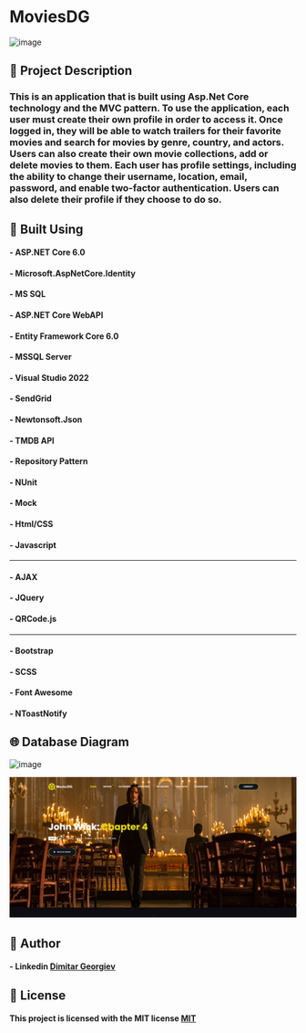 # MoviesDG

![image](https://github.com/ItsAlphaHelix/MyWebProject/blob/main/Homepage.png?raw=true)

## 📃 Project Description

### This is an application that is built using Asp.Net Core technology and the MVC pattern. To use the application, each user must create their own profile in order to access it. Once logged in, they will be able to watch trailers for their favorite movies and search for movies by genre, country, and actors. Users can also create their own movie collections, add or delete movies to them. Each user has profile settings, including the ability to change their username, location, email, password, and enable two-factor authentication. Users can also delete their profile if they choose to do so.

## 🔨 Built Using

#### - ASP.NET Core 6.0
#### - Microsoft.AspNetCore.Identity
#### - MS SQL
#### - ASP.NET Core WebAPI
#### - Entity Framework Core 6.0
#### - MSSQL Server
#### - Visual Studio 2022
#### - SendGrid
#### - Newtonsoft.Json
#### - TMDB API
#### - Repository Pattern
#### - NUnit
#### - Mock
#### - Html/CSS 
#### - Javascript
---
#### - AJAX
#### - JQuery
#### - QRCode.js
---
#### - Bootstrap
#### - SCSS
#### - Font Awesome
#### - NToastNotify

## 🌐 Database Diagram

![image](https://github.com/ItsAlphaHelix/MyWebProject/blob/main/Database-Diagram.png?raw=true)

![image](https://github.com/ItsAlphaHelix/MoviesDG/blob/main/Homepage2.png?raw=true)

## 👦 Author

#### - Linkedin [Dimitar Georgiev](https://www.linkedin.com/in/dimitar-georgiev-551a16242/)


## 📜 License

#### This project is licensed with the MIT license [MIT](https://choosealicense.com/licenses/mit/)
